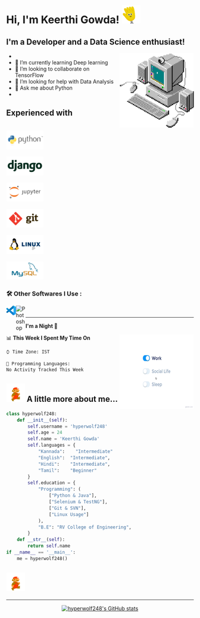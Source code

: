 # Hi, I'm Keerthi Gowda! <img src="wave.gif" width="50px"/>

## I'm a Developer and a Data Science enthusiast!

<img align="right" width="200" height="200" src="comp.gif">

-
- 🌱 I’m currently learning Deep learning
- 👯 I’m looking to collaborate on TensorFlow
- 🤔 I’m looking for help with Data Analysis
- 💬 Ask me about Python
-

## Experienced with 
<p align="center" >
    
<code> <img height="50" src="https://github.com/hyperwolf248/-/blob/main/resource/python-icon.svg"> </code>
<code> <img height="50" src="https://github.com/hyperwolf248/-/blob/main/resource/dj.svg"> </code>
<code> <img height="50" src="https://github.com/hyperwolf248/-/blob/main/resource/jp.svg"> </code>
<code> <img height="50" src="https://github.com/hyperwolf248/-/blob/main/resource/git.svg"> </code>
<code> <img height="50" src="https://github.com/hyperwolf248/-/blob/main/resource/linux-ar21.svg"> </code>
<code> <img height="50" src="https://github.com/hyperwolf248/-/blob/main/resource/other/mysql-ar21.svg"> </code>

### 🛠 Other Softwares I Use : 

<a href="https://code.visualstudio.com/"><img align="left" alt="Visual Studio Code" width="26px" src="https://raw.githubusercontent.com/github/explore/80688e429a7d4ef2fca1e82350fe8e3517d3494d/topics/visual-studio-code/visual-studio-code.png" /> </a>
<a href="https://www.adobe.com/in/products/photoshop-lightroom.html" target="_blank"> <img align="left" alt="Photoshop" width="26px" src="https://upload.wikimedia.org/wikipedia/commons/thumb/4/40/Adobe_Premiere_Pro_CC_icon.svg/1200px-Adobe_Premiere_Pro_CC_icon.svg.png"/> </a>

<br />



<hr>
<!--START_SECTION:waka-->

**I'm a Night 🦉** 

<p>
    <img align="right" width="200" height="200" src="life_balance.gif">
</p>


📊 **This Week I Spent My Time On** 

```text
⌚︎ Time Zone: IST

💬 Programming Languages: 
No Activity Tracked This Week

```


<!--END_SECTION:waka-->



## <img src="mario.gif" width="50px"/> A little more about me...

```py
class hyperwolf248:
    def __init__(self):
        self.username = 'hyperwolf248'
        self.age = 24
        self.name = 'Keerthi Gowda'
        self.languages = {
            "Kannada":    "Intermediate"
            "English":  "Intermediate",
            "Hindi":    "Intermediate",
            "Tamil":    "Beginner"
        }
        self.education = {
            "Programming": (
                ["Python & Java"],
                ["Selenium & TestNG"],
                ["Git & SVN"],
                ["Linux Usage"]
            ),
            "B.E": "RV College of Engineering",
        }
    def __str__(self):
        return self.name
if __name__ == '__main__':
    me = hyperwolf248()
```
## <img src="mario.gif" width="50px"/>

<hr>

<p align="center">
  <a href="https://github.com/hyperwolf248">
    <img src="https://github-readme-stats.vercel.app/api?username=hyperwolf248&hide_border=true&show_icons=true" alt="hyperwolf248's GitHub stats">
    
  </a>
</p>

